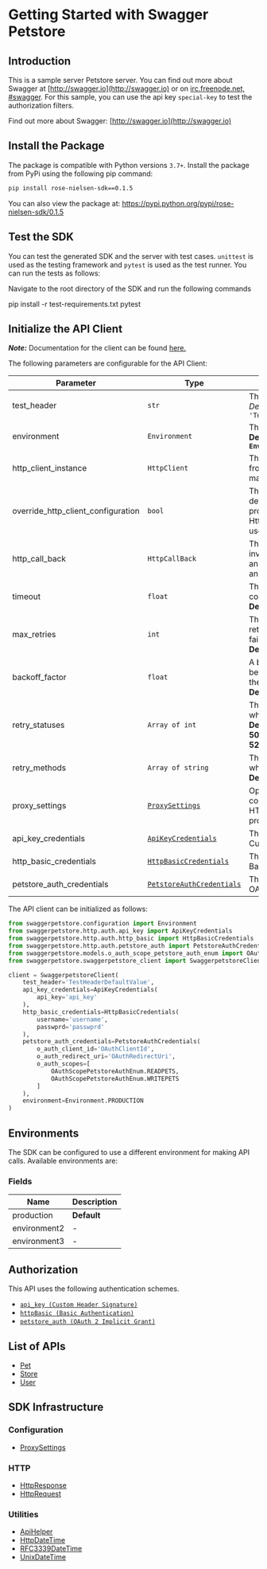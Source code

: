 
# Getting Started with Swagger Petstore

## Introduction

This is a sample server Petstore server.  You can find out more about Swagger at [http://swagger.io](http://swagger.io) or on [irc.freenode.net, #swagger](http://swagger.io/irc/).  For this sample, you can use the api key `special-key` to test the authorization filters.

Find out more about Swagger: [http://swagger.io](http://swagger.io)

## Install the Package

The package is compatible with Python versions `3.7+`.
Install the package from PyPi using the following pip command:

```bash
pip install rose-nielsen-sdk==0.1.5
```

You can also view the package at:
https://pypi.python.org/pypi/rose-nielsen-sdk/0.1.5

## Test the SDK

You can test the generated SDK and the server with test cases. `unittest` is used as the testing framework and `pytest` is used as the test runner. You can run the tests as follows:

Navigate to the root directory of the SDK and run the following commands


pip install -r test-requirements.txt
pytest


## Initialize the API Client

**_Note:_** Documentation for the client can be found [here.](https://www.github.com/ZahraN444/rose-nielsen-python-sdk/tree/0.1.5/doc/client.md)

The following parameters are configurable for the API Client:

| Parameter | Type | Description |
|  --- | --- | --- |
| test_header | `str` | This is a test header<br>*Default*: `'TestHeaderDefaultValue'` |
| environment | `Environment` | The API environment. <br> **Default: `Environment.PRODUCTION`** |
| http_client_instance | `HttpClient` | The Http Client passed from the sdk user for making requests |
| override_http_client_configuration | `bool` | The value which determines to override properties of the passed Http Client from the sdk user |
| http_call_back | `HttpCallBack` | The callback value that is invoked before and after an HTTP call is made to an endpoint |
| timeout | `float` | The value to use for connection timeout. <br> **Default: 60** |
| max_retries | `int` | The number of times to retry an endpoint call if it fails. <br> **Default: 0** |
| backoff_factor | `float` | A backoff factor to apply between attempts after the second try. <br> **Default: 2** |
| retry_statuses | `Array of int` | The http statuses on which retry is to be done. <br> **Default: [408, 413, 429, 500, 502, 503, 504, 521, 522, 524]** |
| retry_methods | `Array of string` | The http methods on which retry is to be done. <br> **Default: ['GET', 'PUT']** |
| proxy_settings | [`ProxySettings`](https://www.github.com/ZahraN444/rose-nielsen-python-sdk/tree/0.1.5/doc/proxy-settings.md) | Optional proxy configuration to route HTTP requests through a proxy server. |
| api_key_credentials | [`ApiKeyCredentials`](https://www.github.com/ZahraN444/rose-nielsen-python-sdk/tree/0.1.5/doc/auth/custom-header-signature.md) | The credential object for Custom Header Signature |
| http_basic_credentials | [`HttpBasicCredentials`](https://www.github.com/ZahraN444/rose-nielsen-python-sdk/tree/0.1.5/doc/auth/basic-authentication.md) | The credential object for Basic Authentication |
| petstore_auth_credentials | [`PetstoreAuthCredentials`](https://www.github.com/ZahraN444/rose-nielsen-python-sdk/tree/0.1.5/doc/auth/oauth-2-implicit-grant.md) | The credential object for OAuth 2 Implicit Grant |

The API client can be initialized as follows:

```python
from swaggerpetstore.configuration import Environment
from swaggerpetstore.http.auth.api_key import ApiKeyCredentials
from swaggerpetstore.http.auth.http_basic import HttpBasicCredentials
from swaggerpetstore.http.auth.petstore_auth import PetstoreAuthCredentials
from swaggerpetstore.models.o_auth_scope_petstore_auth_enum import OAuthScopePetstoreAuthEnum
from swaggerpetstore.swaggerpetstore_client import SwaggerpetstoreClient

client = SwaggerpetstoreClient(
    test_header='TestHeaderDefaultValue',
    api_key_credentials=ApiKeyCredentials(
        api_key='api_key'
    ),
    http_basic_credentials=HttpBasicCredentials(
        username='username',
        passwprd='passwprd'
    ),
    petstore_auth_credentials=PetstoreAuthCredentials(
        o_auth_client_id='OAuthClientId',
        o_auth_redirect_uri='OAuthRedirectUri',
        o_auth_scopes=[
            OAuthScopePetstoreAuthEnum.READPETS,
            OAuthScopePetstoreAuthEnum.WRITEPETS
        ]
    ),
    environment=Environment.PRODUCTION
)
```

## Environments

The SDK can be configured to use a different environment for making API calls. Available environments are:

### Fields

| Name | Description |
|  --- | --- |
| production | **Default** |
| environment2 | - |
| environment3 | - |

## Authorization

This API uses the following authentication schemes.

* [`api_key (Custom Header Signature)`](https://www.github.com/ZahraN444/rose-nielsen-python-sdk/tree/0.1.5/doc/auth/custom-header-signature.md)
* [`httpBasic (Basic Authentication)`](https://www.github.com/ZahraN444/rose-nielsen-python-sdk/tree/0.1.5/doc/auth/basic-authentication.md)
* [`petstore_auth (OAuth 2 Implicit Grant)`](https://www.github.com/ZahraN444/rose-nielsen-python-sdk/tree/0.1.5/doc/auth/oauth-2-implicit-grant.md)

## List of APIs

* [Pet](https://www.github.com/ZahraN444/rose-nielsen-python-sdk/tree/0.1.5/doc/controllers/pet.md)
* [Store](https://www.github.com/ZahraN444/rose-nielsen-python-sdk/tree/0.1.5/doc/controllers/store.md)
* [User](https://www.github.com/ZahraN444/rose-nielsen-python-sdk/tree/0.1.5/doc/controllers/user.md)

## SDK Infrastructure

### Configuration

* [ProxySettings](https://www.github.com/ZahraN444/rose-nielsen-python-sdk/tree/0.1.5/doc/proxy-settings.md)

### HTTP

* [HttpResponse](https://www.github.com/ZahraN444/rose-nielsen-python-sdk/tree/0.1.5/doc/http-response.md)
* [HttpRequest](https://www.github.com/ZahraN444/rose-nielsen-python-sdk/tree/0.1.5/doc/http-request.md)

### Utilities

* [ApiHelper](https://www.github.com/ZahraN444/rose-nielsen-python-sdk/tree/0.1.5/doc/api-helper.md)
* [HttpDateTime](https://www.github.com/ZahraN444/rose-nielsen-python-sdk/tree/0.1.5/doc/http-date-time.md)
* [RFC3339DateTime](https://www.github.com/ZahraN444/rose-nielsen-python-sdk/tree/0.1.5/doc/rfc3339-date-time.md)
* [UnixDateTime](https://www.github.com/ZahraN444/rose-nielsen-python-sdk/tree/0.1.5/doc/unix-date-time.md)

